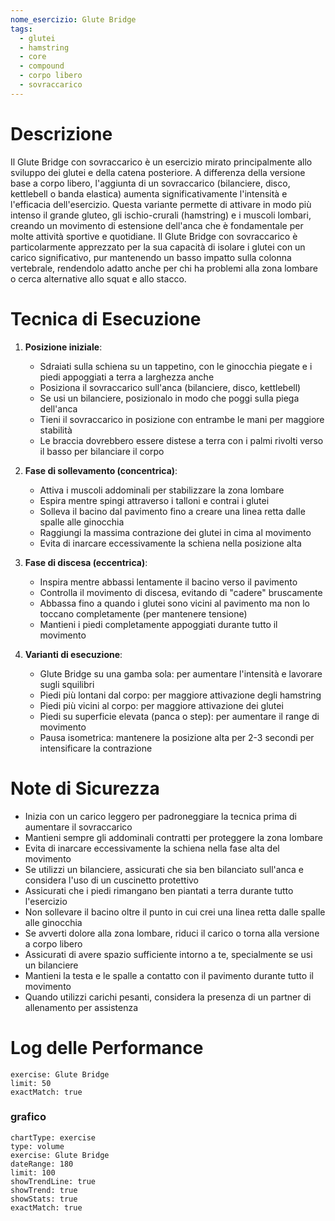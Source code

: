 ```yaml
---
nome_esercizio: Glute Bridge
tags:
  - glutei
  - hamstring
  - core
  - compound
  - corpo libero
  - sovraccarico
---
```


# Descrizione

Il Glute Bridge con sovraccarico è un esercizio mirato principalmente allo sviluppo dei glutei e della catena posteriore. A differenza della versione base a corpo libero, l'aggiunta di un sovraccarico (bilanciere, disco, kettlebell o banda elastica) aumenta significativamente l'intensità e l'efficacia dell'esercizio. Questa variante permette di attivare in modo più intenso il grande gluteo, gli ischio-crurali (hamstring) e i muscoli lombari, creando un movimento di estensione dell'anca che è fondamentale per molte attività sportive e quotidiane. Il Glute Bridge con sovraccarico è particolarmente apprezzato per la sua capacità di isolare i glutei con un carico significativo, pur mantenendo un basso impatto sulla colonna vertebrale, rendendolo adatto anche per chi ha problemi alla zona lombare o cerca alternative allo squat e allo stacco.

# Tecnica di Esecuzione

1. **Posizione iniziale**:

   - Sdraiati sulla schiena su un tappetino, con le ginocchia piegate e i piedi appoggiati a terra a larghezza anche
   - Posiziona il sovraccarico sull'anca (bilanciere, disco, kettlebell)
   - Se usi un bilanciere, posizionalo in modo che poggi sulla piega dell'anca
   - Tieni il sovraccarico in posizione con entrambe le mani per maggiore stabilità
   - Le braccia dovrebbero essere distese a terra con i palmi rivolti verso il basso per bilanciare il corpo

2. **Fase di sollevamento (concentrica)**:

   - Attiva i muscoli addominali per stabilizzare la zona lombare
   - Espira mentre spingi attraverso i talloni e contrai i glutei
   - Solleva il bacino dal pavimento fino a creare una linea retta dalle spalle alle ginocchia
   - Raggiungi la massima contrazione dei glutei in cima al movimento
   - Evita di inarcare eccessivamente la schiena nella posizione alta

3. **Fase di discesa (eccentrica)**:

   - Inspira mentre abbassi lentamente il bacino verso il pavimento
   - Controlla il movimento di discesa, evitando di "cadere" bruscamente
   - Abbassa fino a quando i glutei sono vicini al pavimento ma non lo toccano completamente (per mantenere tensione)
   - Mantieni i piedi completamente appoggiati durante tutto il movimento

4. **Varianti di esecuzione**:
   - Glute Bridge su una gamba sola: per aumentare l'intensità e lavorare sugli squilibri
   - Piedi più lontani dal corpo: per maggiore attivazione degli hamstring
   - Piedi più vicini al corpo: per maggiore attivazione dei glutei
   - Piedi su superficie elevata (panca o step): per aumentare il range di movimento
   - Pausa isometrica: mantenere la posizione alta per 2-3 secondi per intensificare la contrazione

# Note di Sicurezza

- Inizia con un carico leggero per padroneggiare la tecnica prima di aumentare il sovraccarico
- Mantieni sempre gli addominali contratti per proteggere la zona lombare
- Evita di inarcare eccessivamente la schiena nella fase alta del movimento
- Se utilizzi un bilanciere, assicurati che sia ben bilanciato sull'anca e considera l'uso di un cuscinetto protettivo
- Assicurati che i piedi rimangano ben piantati a terra durante tutto l'esercizio
- Non sollevare il bacino oltre il punto in cui crei una linea retta dalle spalle alle ginocchia
- Se avverti dolore alla zona lombare, riduci il carico o torna alla versione a corpo libero
- Assicurati di avere spazio sufficiente intorno a te, specialmente se usi un bilanciere
- Mantieni la testa e le spalle a contatto con il pavimento durante tutto il movimento
- Quando utilizzi carichi pesanti, considera la presenza di un partner di allenamento per assistenza

# Log delle Performance

```workout-log
exercise: Glute Bridge
limit: 50
exactMatch: true
```

### grafico

```workout-chart
chartType: exercise
type: volume
exercise: Glute Bridge
dateRange: 180
limit: 100
showTrendLine: true
showTrend: true
showStats: true
exactMatch: true
```
